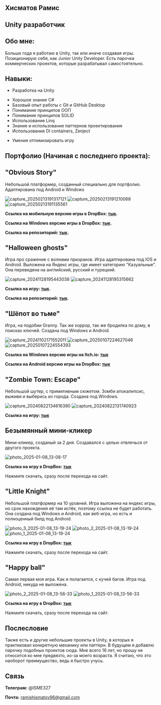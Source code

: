 ## Хисматов Рамис
## Unity разработчик

## Обо мне:
Больше года я работаю в Unity, так или иначе создавая игры. Позиционирую себя, как Junior Unity Developer.
Есть парочка коммерческих проектов, которые разрабатывал самостоятельно.

## Навыки:
- Разработка на Unity
* Хорошое знание C#
* Базовый опыт работы с Git и GitHub Desktop
* Понимание принципов ООП
* Понимание принципов SOLID
* Использование Linq
* Знание и использование паттернов проектирования
* Использование DI containers, Zenject
+ Умения отпимизировать игру

## Портфолио (Начиная с последнего проекта):

## "Obvious Story"
Небольшой платформер, созданный специально для портфолио. Адаптирована под Android и Windows

![capture_20250213191317121](https://github.com/user-attachments/assets/01fa0a53-4fb5-4732-a877-a7a8eab5053f)
![capture_20250213191210068](https://github.com/user-attachments/assets/34464c97-9e68-4c47-a4eb-719d3a7e123d)
![capture_20250213191135561](https://github.com/user-attachments/assets/a2659fbb-4821-4631-b2fd-64756e5bc011)

**Ссылка на мобильную версию игры в DropBox: [тык](https://www.dropbox.com/scl/fi/h2tm53nq9967weu4khb3j/ObviousStory-v0.0.0.7.apk?rlkey=8dxydhrn0ujwdig1iuii8rv5t&st=25z6ipps&dl=0).**

**Ссылка на Windows версию игры в DropBox: [тык](https://www.dropbox.com/scl/fo/k35vazw2tllwkxjfgzcgt/ABNKX1IVFeZGBIFB2YSb9T4?rlkey=86gj3z9cqs1bphb9n8uvllb4w&st=zxwjzmgu&dl=0).**

**Ссылка на репозиторий: [тык](https://github.com/ISME173/Obvious-story).**

## "Halloween ghosts"
Игра про сражение с волнами призраков. Игра адаптирована под IOS и Android. Выложена на Яндекс игры, где имеет категорию "Казуальные".
Она переведена на английский, русский и турецкий.

![capture_20241128195443038](https://github.com/user-attachments/assets/9bf392df-19df-43d1-a02c-e43607341581)
![capture_20241128195315662](https://github.com/user-attachments/assets/548a15f3-5442-4453-a10d-d78b0c9a3782)



**Ссылка на игру: [тык](https://yandex.ru/games/app/390393?lang=ru).**

**Ссылка на репозиторий: [тык](https://github.com/ISME173/Halloween-ghosts).**

## "Шёпот во тьме"
Игра, на подобии Granny. Так же хоррор, так же бродилка по дому, в поисках ключей. Создана под Windows и Android.

![capture_20241102171552011](https://github.com/user-attachments/assets/2568f25d-20a1-4eb7-8f66-e89447469cd9)
![capture_20250107224627046](https://github.com/user-attachments/assets/cab777b1-bbc5-4fd5-ba15-998df1ecaff7)
![capture_20250107224554393](https://github.com/user-attachments/assets/8dc426fc-8f70-443c-a396-126eca14322e)

**Ссылка на Windows версию игры на Itch.io: [тык](https://isme173.itch.io/whispers-in-the-dark)**

**Ссылка на Android версию игры на DropBox: [тык](https://www.dropbox.com/scl/fi/sppsplau7wkjqoqc44ni4/Whispers-in-the-dark.apk?rlkey=0ovslo6g69c2p0i08y3t7mp6o&st=k0xrqzxt&dl=0)**

## "Zombie Town: Escape"
Небольшой шутер, c примитивным сюжетом. Зомби апокалипсис, выживи и выберись из города. Создана под Windows.

![capture_20240822134616390](https://github.com/user-attachments/assets/413e67fc-f204-4d92-8027-3ae600cdaf66)
![capture_20240822131740923](https://github.com/user-attachments/assets/16d0bc54-7344-463a-8040-aac1d5ba3ab4)

**Ссылка на игру: [тык](https://isme173.itch.io/zombie-town-escape)**
## Безымянный мини-кликер
Мини-кликер, созданый за 2 дня. Создавался с целью отвлечься от другого проекта.

![photo_2025-01-08_13-08-17](https://github.com/user-attachments/assets/977e104f-2d70-4461-bdf8-cf62f414d032)

**Ссылка на игру в DropBox: [тык](https://www.dropbox.com/scl/fi/1azl84mwoz452ifqqdt4j/Test-Clicker-v0.0.0.3.apk?rlkey=y6hafgstfro72dzkreinz8zy6&st=in9w6sda&dl=0)**

Нажмите скачать, сразу после перехода на сайт.

## "Little Knight" 
Небольшой платформер на 10 уровней. Игра выложена на яндекс игры, но срок нахождения её там истёк, поэтому ссылка не будет работать.
Она создана под Windows и Android, как веб-игра, но есть и полноценный билд под Android. 

![photo_3_2025-01-08_13-19-24](https://github.com/user-attachments/assets/9510e8c7-4daa-4730-ab96-5e241459f277)
![photo_2_2025-01-08_13-19-24](https://github.com/user-attachments/assets/42b55599-7b1e-43a2-a9ba-5215c6c451c1)
![photo_1_2025-01-08_13-19-24](https://github.com/user-attachments/assets/6fe1a3ca-32a2-4b66-ba4b-96841c9f27b9)

**Ссылка на игру в DropBox: [тык](https://www.dropbox.com/scl/fi/b3jt1t13u1gz7yo8fhjkw/base.apk?rlkey=yyn3oay8k5j6o6luh81ok8nok&st=55se0wi4&dl=0)**

Нажмите скачать, сразу после перехода на сайт.

## "Happy ball"
Самая первая моя игра. Как и полагается, с кучей багов. Игра под Android, никуда не выложена.

![photo_2_2025-01-08_13-56-33](https://github.com/user-attachments/assets/a29caa06-adf7-4e95-8f2c-74cb757a2093)
![photo_1_2025-01-08_13-56-33](https://github.com/user-attachments/assets/ee8c230c-77af-4a75-949d-a1848a121be4)

**Ссылка на игру в DropBox: [тык](https://www.dropbox.com/scl/fi/vm3kr4habamcti1qiau69/base-3.apk?rlkey=vtcydvskigzf5m3ien789axw5&st=mbeb69kv&dl=0)**

Нажмите скачать, сразу после перехода на сайт.

## Послесловие
Также есть и другие небольшие проекты в Unity, в которых я практиковал конкретную механику или паттерн. В будущем я добавлю парочку подобных проектов сюда. 
Мне всего 16 лет, но прошу не относится ко мне предвязто, из-за моего возраста. Я считаю, что это наоборот преимущество, ведь я быстро учусь.

## Связь
**Телеграм:** @ISME327

**Почта:** ramishismatov96@gmail.com
